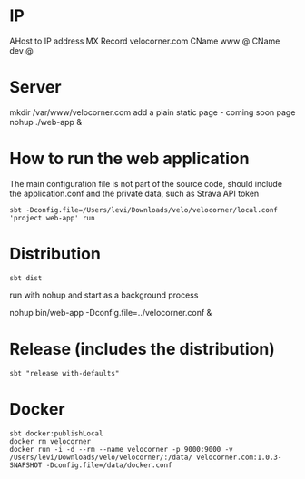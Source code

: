 # IP
AHost to IP address
MX Record velocorner.com
CName www @
CName dev @

# Server
mkdir /var/www/velocorner.com
add a plain static page - coming soon page
nohup ./web-app &

# How to run the web application
The main configuration file is not part of the source code, should include the application.conf and the private data, such as Strava API token
```shell script
sbt -Dconfig.file=/Users/levi/Downloads/velo/velocorner/local.conf 'project web-app' run
```

# Distribution
```shell script
sbt dist
```
run with nohup and start as a background process

nohup bin/web-app -Dconfig.file=../velocorner.conf &

# Release (includes the distribution)
```shell script
sbt "release with-defaults"
```

# Docker
```shell script
sbt docker:publishLocal
docker rm velocorner
docker run -i -d --rm --name velocorner -p 9000:9000 -v /Users/levi/Downloads/velo/velocorner/:/data/ velocorner.com:1.0.3-SNAPSHOT -Dconfig.file=/data/docker.conf
```
